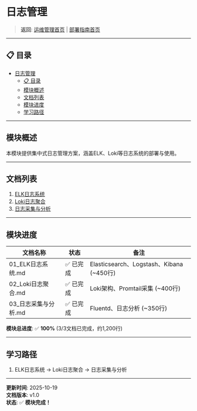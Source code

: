 # 日志管理

> **返回**: [运维管理首页](../README.md) | [部署指南首页](../../00_索引导航/README.md)

---

## 📋 目录

- [日志管理](#日志管理)
  - [📋 目录](#-目录)
  - [模块概述](#模块概述)
  - [文档列表](#文档列表)
  - [模块进度](#模块进度)
  - [学习路径](#学习路径)

---

## 模块概述

本模块提供集中式日志管理方案，涵盖ELK、Loki等日志系统的部署与使用。

---

## 文档列表

1.  [ELK日志系统](01_ELK日志系统.md)
2.  [Loki日志聚合](02_Loki日志聚合.md)
3.  [日志采集与分析](03_日志采集与分析.md)

---

## 模块进度

| 文档名称 | 状态 | 备注 |
|---|---|---|
| 01_ELK日志系统.md | ✅ 已完成 | Elasticsearch、Logstash、Kibana (~450行) |
| 02_Loki日志聚合.md | ✅ 已完成 | Loki架构、Promtail采集 (~400行) |
| 03_日志采集与分析.md | ✅ 已完成 | Fluentd、日志分析 (~350行) |

**模块总进度**: ✅ **100%** (3/3文档已完成，约1,200行)

---

## 学习路径

1. ELK日志系统 → Loki日志聚合 → 日志采集与分析

---

**更新时间**: 2025-10-19  
**文档版本**: v1.0  
**状态**: ✅ **模块完成！**

